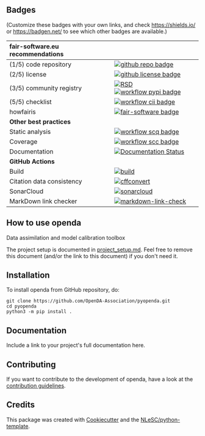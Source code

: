 ## Badges

(Customize these badges with your own links, and check https://shields.io/ or https://badgen.net/ to see which other badges are available.)

| fair-software.eu recommendations | |
| :-- | :--  |
| (1/5) code repository              | [![github repo badge](https://img.shields.io/badge/github-repo-000.svg?logo=github&labelColor=gray&color=blue)](https://github.com/OpenDA-Association/pyopenda) |
| (2/5) license                      | [![github license badge](https://img.shields.io/github/license/OpenDA-Association/pyopenda)](https://github.com/OpenDA-Association/pyopenda) |
| (3/5) community registry           | [![RSD](https://img.shields.io/badge/rsd-openda-00a3e3.svg)](https://www.research-software.nl/software/openda) [![workflow pypi badge](https://img.shields.io/pypi/v/openda.svg?colorB=blue)](https://pypi.python.org/project/openda/) |zz
| (5/5) checklist                    | [![workflow cii badge](https://bestpractices.coreinfrastructure.org/projects/pyopenda/badge)](https://bestpractices.coreinfrastructure.org/projects/<replace-with-created-project-identifier>) |
| howfairis                          | [![fair-software badge](https://img.shields.io/badge/fair--software.eu-%E2%97%8F%20%20%E2%97%8F%20%20%E2%97%8F%20%20%E2%97%8F%20%20%E2%97%8B-yellow)](https://fair-software.eu) |
| **Other best practices**           | &nbsp; |
| Static analysis                    | [![workflow scq badge](https://sonarcloud.io/api/project_badges/measure?project=OpenDA-Association_pyopenda&metric=alert_status)](https://sonarcloud.io/dashboard?id=OpenDA-Association_pyopenda) |
| Coverage                           | [![workflow scc badge](https://sonarcloud.io/api/project_badges/measure?project=OpenDA-Association_pyopenda&metric=coverage)](https://sonarcloud.io/dashboard?id=OpenDA-Association_pyopenda) |
| Documentation                      | [![Documentation Status](https://readthedocs.org/projects/pyopenda/badge/?version=latest)](https://pyopenda.readthedocs.io/en/latest/?badge=latest) |
| **GitHub Actions**                 | &nbsp; |
| Build                              | [![build](https://github.com/OpenDA-Association/pyopenda/actions/workflows/build.yml/badge.svg)](https://github.com/OpenDA-Association/pyopenda/actions/workflows/build.yml) |
| Citation data consistency               | [![cffconvert](https://github.com/OpenDA-Association/pyopenda/actions/workflows/cffconvert.yml/badge.svg)](https://github.com/OpenDA-Association/pyopenda/actions/workflows/cffconvert.yml) |
| SonarCloud                         | [![sonarcloud](https://github.com/OpenDA-Association/pyopenda/actions/workflows/sonarcloud.yml/badge.svg)](https://github.com/OpenDA-Association/pyopenda/actions/workflows/sonarcloud.yml) |
| MarkDown link checker              | [![markdown-link-check](https://github.com/OpenDA-Association/pyopenda/actions/workflows/markdown-link-check.yml/badge.svg)](https://github.com/OpenDA-Association/pyopenda/actions/workflows/markdown-link-check.yml) |

## How to use openda

Data assimilation and model calibration toolbox

The project setup is documented in [project_setup.md](project_setup.md). Feel free to remove this document (and/or the link to this document) if you don't need it.

## Installation

To install openda from GitHub repository, do:

```console
git clone https://github.com/OpenDA-Association/pyopenda.git
cd pyopenda
python3 -m pip install .
```


## Documentation

Include a link to your project's full documentation here.

## Contributing

If you want to contribute to the development of openda,
have a look at the [contribution guidelines](CONTRIBUTING.md).

## Credits

This package was created with [Cookiecutter](https://github.com/audreyr/cookiecutter) and the [NLeSC/python-template](https://github.com/NLeSC/python-template).
